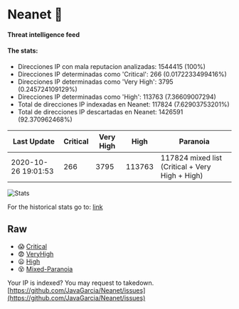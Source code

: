 # Neanet :hocho:
#### Threat intelligence feed
#### The stats:

- Direcciones IP con mala reputacion analizadas: 1544415 (100%)
- Direcciones IP determinadas como 'Critical':  266 (0.0172233499416%)
- Direcciones IP determinadas como 'Very High':  3795 (0.245724109129%)
- Direcciones IP determinadas como 'High':  113763 (7.36609007294)
- Total de direcciones IP indexadas en Neanet:  117824 (7.62903753201%)
- Total de direcciones IP descartadas en Neanet:  1426591 (92.370962468%)

| Last Update | Critical | Very High | High | Paranoia |
| --- | --- | --- | --- | --- |
| 2020-10-26 19:01:53 | 266 | 3795 | 113763 | 117824 mixed list (Critical + Very High + High)|

![Stats](https://docs.google.com/spreadsheets/d/e/2PACX-1vSnaNMIXVabIpDJjufMlzH7poXnshF3mgd8Is1g9ytUEzVsP5my4Trn8f-xkoLLQ38xpL3HtmUexLo6/pubchart?oid=501124687&format=image)

For the historical stats go to: [link](/stats.csv)
## Raw
- :scream: [Critical](https://raw.githubusercontent.com/JavaGarcia/Neanet/master/blacklists/neanet_critical.txt)
- :fearful: [VeryHigh](https://raw.githubusercontent.com/JavaGarcia/Neanet/master/blacklists/neanet_veryHigh.txtt)
- :frowning: [High](https://raw.githubusercontent.com/JavaGarcia/Neanet/master/blacklists/neanet_high.txt)
- :dizzy_face: [Mixed-Paranoia](https://raw.githubusercontent.com/JavaGarcia/Neanet/master/blacklists/neanet_all.txt)


Your IP is indexed? You may request to takedown. [https://github.com/JavaGarcia/Neanet/issues](https://github.com/JavaGarcia/Neanet/issues)


























































































































































































































































































































































































































































































































































































































































































































































































































































































































































































































































































































































































































































































































































































































































































































































































































































































































































